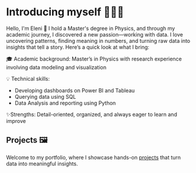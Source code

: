 # Introducing myself 👩🏻‍💼

Hello, I'm Eleni 👋 I hold a Master's degree in Physics, and through my academic journey, I discovered a new passion—working with data. I love uncovering patterns, finding meaning in numbers, and turning raw data into insights that tell a story. Here’s a quick look at what I bring:

🎓 Academic background: Master’s in Physics with research experience involving data modeling and visualization

💡 Technical skills: 
- Developing dashboards on Power BI and Tableau
- Querying data using SQL
- Data Analysis and reporting using Python

✨Strengths: Detail-oriented, organized, and always eager to learn and improve

## Projects 🖼
Welcome to my portfolio, where I showcase hands-on [projects](#projects) that turn data into meaningful insights.
<!--
**EleniAndr/EleniAndr** is a ✨ _special_ ✨ repository because its `README.md` (this file) appears on your GitHub profile.

Here are some ideas to get you started:

- 🔭 I’m currently working on ...
- 🌱 I’m currently learning ...
- 👯 I’m looking to collaborate on ...
- 🤔 I’m looking for help with ...
- 💬 Ask me about ...
- 📫 How to reach me: ...
- 😄 Pronouns: ...
- ⚡ Fun fact: ...
-->
